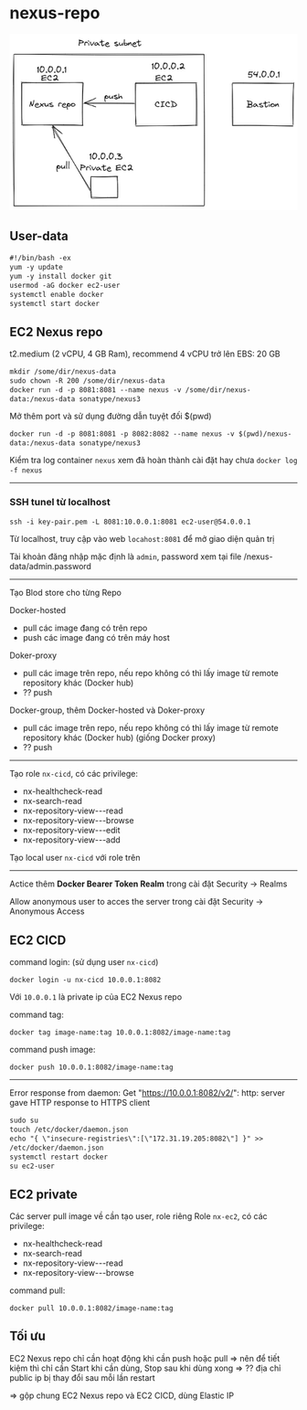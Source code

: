 # nexus-repo
![alt text](https://github.com/MamNonDevOps/nexus-repo/blob/main/images/overview_x1.png)

## User-data
```
#!/bin/bash -ex
yum -y update
yum -y install docker git
usermod -aG docker ec2-user
systemctl enable docker
systemctl start docker
```

## EC2 Nexus repo
t2.medium (2 vCPU, 4 GB Ram), recommend 4 vCPU trở lên
EBS: 20 GB

```
mkdir /some/dir/nexus-data
sudo chown -R 200 /some/dir/nexus-data
docker run -d -p 8081:8081 --name nexus -v /some/dir/nexus-data:/nexus-data sonatype/nexus3
```
Mở thêm port và sử dụng đường dẫn tuyệt đối $(pwd)
```
docker run -d -p 8081:8081 -p 8082:8082 --name nexus -v $(pwd)/nexus-data:/nexus-data sonatype/nexus3
```

Kiểm tra log container `nexus` xem đã hoàn thành cài đặt hay chưa `docker log -f nexus`

---
### SSH tunel từ localhost
```
ssh -i key-pair.pem -L 8081:10.0.0.1:8081 ec2-user@54.0.0.1
```
Từ localhost, truy cập vào web `locahost:8081` để mở giao diện quản trị

Tài khoản đăng nhập mặc định là `admin`, password xem tại file /nexus-data/admin.password

---

Tạo Blod store cho từng Repo

Docker-hosted
- pull các image đang có trên repo
- push các image đang có trên máy host

Doker-proxy
- pull các image trên repo, nếu repo không có thì lấy image từ remote repository khác (Docker hub)
- ?? push

Docker-group, thêm Docker-hosted và Doker-proxy
- pull các image trên repo, nếu repo không có thì lấy image từ remote repository khác (Docker hub) (giống Docker proxy)
- ?? push

---

Tạo role `nx-cicd`, có các privilege:
* nx-healthcheck-read
* nx-search-read
* nx-repository-view-*-*-read
* nx-repository-view-*-*-browse
* nx-repository-view-*-*-edit
* nx-repository-view-*-*-add

Tạo local user `nx-cicd` với role trên

---

Actice thêm **Docker Bearer Token Realm** trong cài đặt Security -> Realms

Allow anonymous user to acces the server trong cài đặt Security -> Anonymous Access

## EC2 CICD

command login: (sử dụng user `nx-cicd`)
```
docker login -u nx-cicd 10.0.0.1:8082
```

Với `10.0.0.1` là private ip của EC2 Nexus repo

command tag:
```
docker tag image-name:tag 10.0.0.1:8082/image-name:tag
```
command push image:
```
docker push 10.0.0.1:8082/image-name:tag
```

---
Error response from daemon: Get "https://10.0.0.1:8082/v2/": http: server gave HTTP response to HTTPS client
```
sudo su
touch /etc/docker/daemon.json
echo "{ \"insecure-registries\":[\"172.31.19.205:8082\"] }" >> /etc/docker/daemon.json
systemctl restart docker
su ec2-user
```

## EC2 private
Các server pull image về cần tạo user, role riêng
Role `nx-ec2`, có các privilege:
* nx-healthcheck-read
* nx-search-read
* nx-repository-view-*-*-read
* nx-repository-view-*-*-browse

command pull:
```
docker pull 10.0.0.1:8082/image-name:tag
```

## Tối ưu
EC2 Nexus repo chỉ cần hoạt động khi cần push hoặc pull
=> nên để tiết kiệm thì chỉ cần Start khi cần dùng, Stop sau khi dùng xong
=> ?? địa chỉ public ip bị thay đổi sau mỗi lần restart

=> gộp chung EC2 Nexus repo và EC2 CICD, dùng Elastic IP
